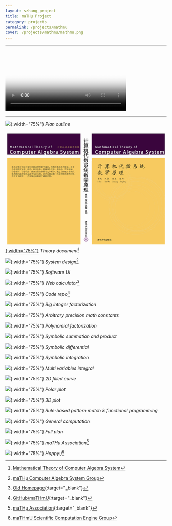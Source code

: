 ```yaml
---
layout: szhang_project
title: maTHμ Project
category: projects
permalink: /projects/mathmu
cover: /projects/mathmu/mathmu.png
---
```


<hr/><video title="software demo" poster="demo.jpg" controls autoplay loop width="75%">
<source src="demo.mp4" type="video/mp4" loop="true" />
<source src="demo.webm" type="video/webm" loop="true" />
</video><hr/>

![](plan_outline.png){:width="75%"}
*Plan outline*

[![](/publications/mathematical-theory-of-computer-algebra-system/cover.png){:width="75%"}](/publications/mathematical-theory-of-computer-algebra-system)
*Theory document*[^1]

![](system.png){:width="75%"}
*System design*[^2]

![](ui.png){:width="75%"}
*Software UI*

![](web.png){:width="75%"}
*Web calculator*[^3]

![](repo.png){:width="75%"}
*Code repo*[^4]

![](factor_integer.png){:width="75%"}
*Big integer factorization*

![](math_constant.png){:width="75%"}
*Arbitrary precision math constants*

![](factor_polynomial.png){:width="75%"}
*Polynomial factorization*

![](sum_product.png){:width="75%"}
*Symbolic summation and product*

![](symbolic_differential.png){:width="75%"}
*Symbolic differential*

![](symbolic_integration.png){:width="75%"}
*Symbolic integration*

![](multi_integral.png){:width="75%"}
*Multi variables integral*

![](filled_curve.png){:width="75%"}
*2D filled curve*

![](polar_plot.png){:width="75%"}
*Polar plot*

![](3d_plot.png){:width="75%"}
*3D plot*

![](functional_programming.png){:width="75%"}
*Rule-based pattern match & functional programming*

![](general_computation.png){:width="75%"}
*General computation*

![](plan.png){:width="75%"}
*Full plan*

![](association.jpg){:width="75%"}
*maTHμ Association*[^5]

![](happy.jpg){:width="75%"}
*Happy:)*[^6]

[^1]: [Mathematical Theory of Computer Algebra System](/publications/mathematical-theory-of-computer-algebra-system)
[^2]: [maTHμ Computer Algebra System Group](/groups/mathmu-computer-algebra-system)
[^3]: [Old Homepage](http://mathmu.github.io/MTCAS/){:target="_blank"}
[^4]: [GitHub/maTHmU](http://github.com/maTHmU){:target="_blank"}
[^5]: [maTHμ Association](http://lab.mu){:target="_blank"}
[^6]: [maTHmU Scientific Computation Engine Group](/groups/mathmu-scientific-computation-engine)